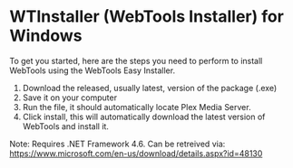 # WTInstaller (WebTools Installer) for Windows

To get you started, here are the steps you need to perform to install WebTools using the WebTools Easy Installer.

1.  Download the released, usually latest, version of the package (.exe)
2.  Save it on your computer
3.  Run the file, it should automatically locate Plex Media Server.
4.  Click install, this will automatically download the latest version of WebTools and install it.

Note: Requires .NET Framework 4.6. Can be retreived via: <https://www.microsoft.com/en-us/download/details.aspx?id=48130>